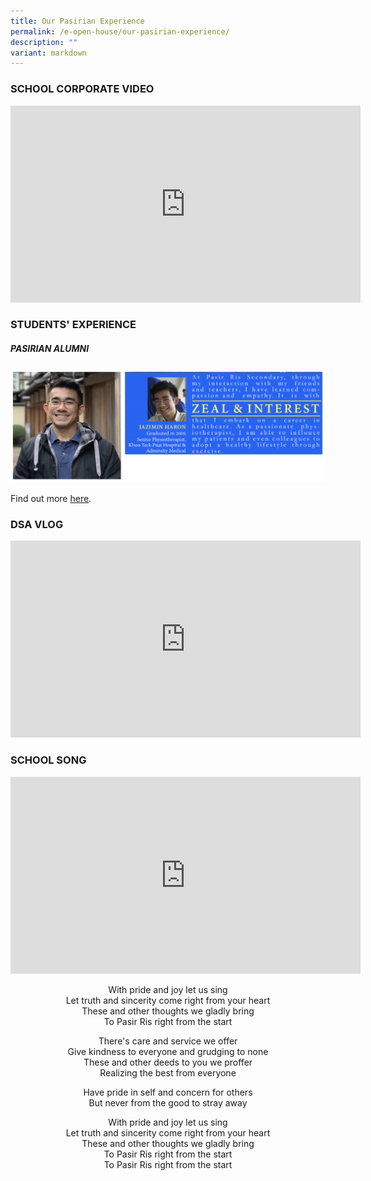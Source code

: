 ```yaml
---
title: Our Pasirian Experience
permalink: /e-open-house/our-pasirian-experience/
description: ""
variant: markdown
---
```

### **SCHOOL CORPORATE VIDEO**

<div style="text-align:center">
<iframe width="560" height="315" src="https://www.youtube.com/embed/GOF8jI49lWc" title="YouTube video player" frameborder="0" allow="accelerometer; autoplay; clipboard-write; encrypted-media; gyroscope; picture-in-picture; web-share" allowfullscreen=""></iframe></div>

### **STUDENTS' EXPERIENCE**

##### **PASIRIAN ALUMNI**

<img class="center" src="/images/alumni.png">

Find out more [here](/about-us/Our-Partners/Alumni/).

### **DSA VLOG**
<div style="text-align:center">
<iframe allowfullscreen="" allow="accelerometer; autoplay; clipboard-write; encrypted-media; gyroscope; picture-in-picture; web-share" frameborder="0" title="YouTube video player" src="https://www.youtube.com/embed/OXW8GQrnhn4" height="315" width="560"></iframe></div>

### **SCHOOL SONG**

<div style="text-align:center">
<iframe width="560" height="315" src="https://www.youtube.com/embed/pzvipntESGg" title="YouTube video player" frameborder="0" allow="accelerometer; autoplay; clipboard-write; encrypted-media; gyroscope; picture-in-picture; web-share" allowfullscreen=""></iframe></div>

<p align="center">
With pride and joy let us sing<br>  
Let truth and sincerity come right from your heart<br>  
These and other thoughts we gladly bring<br>  
To Pasir Ris right from the start<br>  
</p>
<p align="center">
There's care and service we offer<br>  
Give kindness to everyone and grudging to none<br>  
These and other deeds to you we proffer<br>  
Realizing the best from everyone<br>  
</p>  
<p align="center">
Have pride in self and concern for others<br>  
But never from the good to stray away<br>  
</p>  
<p align="center">	
With pride and joy let us sing<br>  
Let truth and sincerity come right from your heart<br>  
These and other thoughts we gladly bring<br>  
To Pasir Ris right from the start<br>  
To Pasir Ris right from the start
</p>
